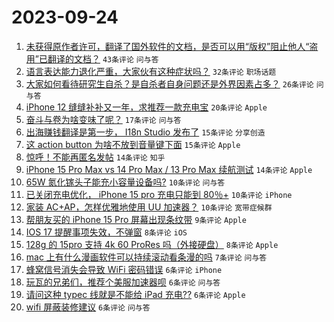 # 2023-09-24

1. [未获得原作者许可，翻译了国外软件的文档，是否可以用“版权”阻止他人“盗用”已翻译的文档？](https://www.v2ex.com/t/976625) `43条评论` `问与答`
1. [语言表达能力退化严重，大家伙有这种症状吗？](https://www.v2ex.com/t/976621) `32条评论` `职场话题`
1. [大家如何看待研究生自杀？是自杀者自身问题还是外界因素占多？](https://www.v2ex.com/t/976632) `26条评论` `问与答`
1. [iPhone 12 缝缝补补又一年，求推荐一款充电宝](https://www.v2ex.com/t/976599) `20条评论` `Apple`
1. [奋斗与卷为啥变味了呢？](https://www.v2ex.com/t/976649) `17条评论` `问与答`
1. [出海赚钱翻译是第一步， I18n Studio 发布了](https://www.v2ex.com/t/976619) `15条评论` `分享创造`
1. [这 action button 为啥不放到音量键下面](https://www.v2ex.com/t/976607) `15条评论` `Apple`
1. [惊呼！不能再匿名发帖](https://www.v2ex.com/t/976653) `14条评论` `知乎`
1. [iPhone 15 Pro Max vs 14 Pro Max / 13 Pro Max 续航测试](https://www.v2ex.com/t/976640) `14条评论` `Apple`
1. [65W 氮化镓头子能充小容量设备吗?](https://www.v2ex.com/t/976646) `10条评论` `问与答`
1. [已关闭充电优化， iPhone 15 pro 充电只能到 80％+](https://www.v2ex.com/t/976631) `10条评论` `iPhone`
1. [家装 AC+AP，怎样优雅地使用 UU 加速器？](https://www.v2ex.com/t/976617) `10条评论` `宽带症候群`
1. [帮朋友买的 iPhone 15 Pro 屏幕出现条纹带](https://www.v2ex.com/t/976610) `9条评论` `Apple`
1. [IOS 17 提醒事项失效，不弹窗](https://www.v2ex.com/t/976604) `8条评论` `iOS`
1. [128g 的 15pro 支持 4k 60 ProRes 吗（外接硬盘）](https://www.v2ex.com/t/976600) `8条评论` `Apple`
1. [mac 上有什么漫画软件可以持续滚动看条漫的吗](https://www.v2ex.com/t/976601) `7条评论` `问与答`
1. [蜂窝信号消失会导致 WiFi 密码错误](https://www.v2ex.com/t/976652) `6条评论` `iPhone`
1. [玩瓦的兄弟们，推荐个美服加速器呗](https://www.v2ex.com/t/976645) `6条评论` `问与答`
1. [请问这种 typec 线就是不能给 iPad 充电??](https://www.v2ex.com/t/976636) `6条评论` `Apple`
1. [wifi 屏蔽装修建议](https://www.v2ex.com/t/976606) `6条评论` `问与答`
